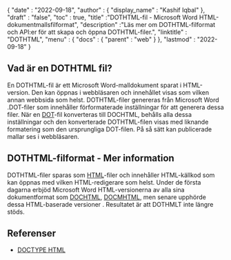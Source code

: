 {
  "date" : "2022-09-18",
  "author" : {
    "display_name" : "Kashif Iqbal"
},
  "draft" : "false",
  "toc" : true,
  "title" :"DOTHTML-fil - Microsoft Word HTML-dokumentmallsfilformat",
  "description" :"Läs mer om DOTHTML-filformat och API:er för att skapa och öppna DOTHTML-filer.",
  "linktitle" : "DOTHTML",
  "menu" : {
    "docs" : {
      "parent" : "web"
}
},
  "lastmod" : "2022-09-18"
}

## Vad är en DOTHTML fil?

En DOTHTML-fil är ett Microsoft Word-malldokument sparat i HTML-version. Den kan öppnas i webbläsaren och innehållet visas som vilken annan webbsida som helst. DOTHTML-filer genereras från Microsoft Word .DOT-filer som innehåller förformaterade inställningar för att generera dessa filer. När en [DOT](/sv/word-processing/dot/)-fil konverteras till DOCHTML, behålls alla dessa inställningar och den konverterade DOTHTML-filen visas med liknande formatering som den ursprungliga DOT-filen. På så sätt kan publicerade mallar ses i webbläsaren.

## DOTHTML-filformat - Mer information

DOTHTML-filer sparas som [HTML](/sv/web/html/)-filer och innehåller HTML-källkod som kan öppnas med vilken HTML-redigerare som helst. Under de första dagarna erbjöd Microsoft Word HTML-versionerna av alla sina dokumentformat som [DOCHTML](/sv/web/dochtml/), [DOCMHTML](/sv/web/docmhtml/), men senare upphörde dessa HTML-baserade versioner . Resultatet är att DOTHMLT inte längre stöds.

## Referenser ##

* [DOCTYPE HTML](https://www.w3schools.com/tags/tag_doctype.asp)

